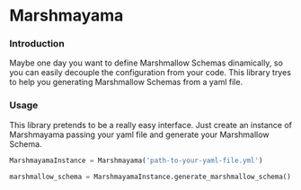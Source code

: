 #  Marshmayama

### Introduction

Maybe one day you want to define Marshmallow Schemas dinamically, so you can easily decouple the configuration from your code. This library tryes to help you generating Marshmallow Schemas from a yaml file.

### Usage

This library pretends to be a really easy interface. Just create an instance of Marshmayama passing your yaml file and generate your Marshmallow Schema.

```python
MarshmayamaInstance = Marshmayama('path-to-your-yaml-file.yml')

marshmallow_schema = MarshmayamaInstance.generate_marshmallow_schema()

```
